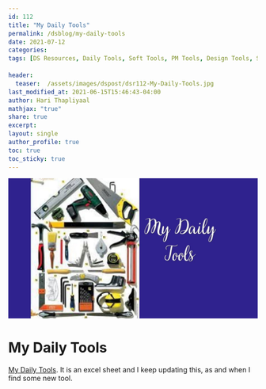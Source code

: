 ```yaml
---
id: 112    
title: "My Daily Tools"
permalink: /dsblog/my-daily-tools
date: 2021-07-12
categories:
tags: [DS Resources, Daily Tools, Soft Tools, PM Tools, Design Tools, SEO Tools, AI Tools]

header:
  teaser:  /assets/images/dspost/dsr112-My-Daily-Tools.jpg
last_modified_at: 2021-06-15T15:46:43-04:00
author: Hari Thapliyaal   
mathjax: "true"
share: true
excerpt:   
layout: single   
author_profile: true   
toc: true   
toc_sticky: true
---
```

![My Daily Tools](/assets/images/dspost/dsr112-My-Daily-Tools.jpg)
   
# My Daily Tools    
   
[My Daily Tools](https://docs.google.com/spreadsheets/d/e/2PACX-1vRacudPugSVa6duH45ABzFET-nWQP8yP0Wapo39Wr7NEv4Si1d_eVzTpm3OiJerfaP4ZVZ1Z_BCVjVS/pubhtml?gid=1881926989&single=true). It is an excel sheet and I keep updating this, as and when I find some new tool.